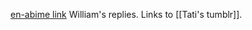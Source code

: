 [en-abime link](https://www.en-abime.com/thank-you-kindly)
William's replies. Links to [[Tati's tumblr]].